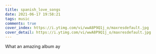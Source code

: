 ```yaml
---
title: spanish_love_songs
date: 2021-06-17 19:58:21
tags: music
comments: true
cover_index: https://i.ytimg.com/vi/wwA8P9Q1j_o/maxresdefault.jpg
cover_detail: https://i.ytimg.com/vi/wwA8P9Q1j_o/maxresdefault.jpg
---
```



What an amazing album ay 
